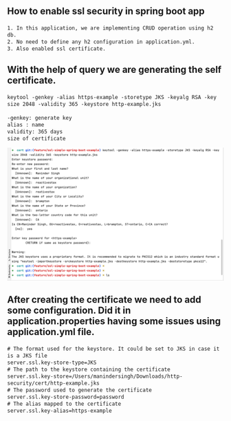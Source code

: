 ## How to enable ssl security in spring boot app

```shell
1. In this application, we are implementing CRUD operation using h2 db.
2. No need to define any h2 configuration in application.yml.
3. Also enabled ssl certificate.

```

## With the help of query we are generating the self certificate.
```shell
keytool -genkey -alias https-example -storetype JKS -keyalg RSA -key
size 2048 -validity 365 -keystore http-example.jks

-genkey: generate key
alias : name
validity: 365 days
size of certificate

```
![Alt Text](images/img.png)

## After creating the certificate we need to add some configuration. Did it in application.properties having some issues using application.yml file.

```shell
# The format used for the keystore. It could be set to JKS in case it is a JKS file
server.ssl.key-store-type=JKS
# The path to the keystore containing the certificate
server.ssl.key-store=/Users/manindersingh/Downloads/http-security/cert/http-example.jks
# The password used to generate the certificate
server.ssl.key-store-password=password
# The alias mapped to the certificate
server.ssl.key-alias=https-example
```